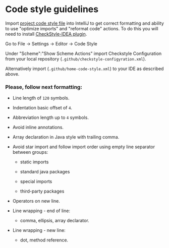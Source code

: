 # Code style guidelines

Import [project code style file](https://github.com/ita-social-projects/Home/blob/Issue%23237-Update-README/.github/checkstyle-configuration.xml) into IntelliJ to get correct formatting and ability to
use "optimize imports" and "reformat code" actions.
To do this you will need to install [CheckStyle-IDEA plugin](https://plugins.jetbrains.com/plugin/1065-checkstyle-idea).

Go to File -> Settings -> Editor -> Code Style 

Under "Scheme":"Show Scheme Actions" import Checkstyle Configuration from your local
repository (`.github/checkstyle-configyration.xml`).

Alternatively import (`.github/home-code-style.xml`) to your IDE as described above.

### Please, follow next formatting:

- Line length of `120` symbols.
- Indentation basic offset of `4`.
- Abbreviation length up to `4` symbols.
- Avoid inline annotations.
- Array declaration in Java style with trailing comma.
- Avoid star import and follow import order using empty line separator between groups:

    - static imports

    - standard java packages

    - special imports

    - third-party packages

- Operators on new line.
- Line wrapping - end of line:

    - comma, ellipsis, array declarator.

- Line wrapping - new line:

    - dot, method reference.